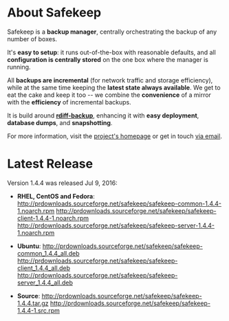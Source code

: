 # About Safekeep
Safekeep is a **backup manager**, centrally orchestrating the backup of any number of boxes.

It's **easy to setup**: it runs out-of-the-box with reasonable defaults, and all **configuration is centrally stored** on the one box where the manager is running.

All **backups are incremental** (for network traffic and storage efficiency), while at the same time keeping the **latest state always available**. We get to eat the cake and keep it too -- we combine the **convenience** of a mirror with the **efficiency** of incremental backups.

It is build around [**rdiff-backup**](http://www.nongnu.org/rdiff-backup/), enhancing it with **easy deployment**, **database dumps**, and **snapshotting**.

For more information, visit the [project's homepage](http://safekeep.sourceforge.net/) or get in touch [via email](safekeep-devel@lists.sourceforge.net).

# Latest Release
Version 1.4.4 was released Jul  9, 2016:

  * **RHEL, CentOS and Fedora**:
  http://prdownloads.sourceforge.net/safekeep/safekeep-common-1.4.4-1.noarch.rpm
  http://prdownloads.sourceforge.net/safekeep/safekeep-client-1.4.4-1.noarch.rpm
  http://prdownloads.sourceforge.net/safekeep/safekeep-server-1.4.4-1.noarch.rpm

  * **Ubuntu**:
  http://prdownloads.sourceforge.net/safekeep/safekeep-common_1.4.4_all.deb
  http://prdownloads.sourceforge.net/safekeep/safekeep-client_1.4.4_all.deb
  http://prdownloads.sourceforge.net/safekeep/safekeep-server_1.4.4_all.deb

  * **Source**:
  http://prdownloads.sourceforge.net/safekeep/safekeep-1.4.4.tar.gz
  http://prdownloads.sourceforge.net/safekeep/safekeep-1.4.4-1.src.rpm

